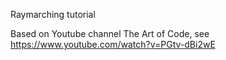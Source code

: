 Raymarching tutorial

Based on Youtube channel The Art of Code,
see https://www.youtube.com/watch?v=PGtv-dBi2wE

